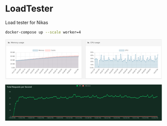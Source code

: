 # LoadTester

Load tester for Nikas

```bash
docker-compose up --scale worker=4
```

![load1](usage-load1.png)

![load2](usage-load2.png)